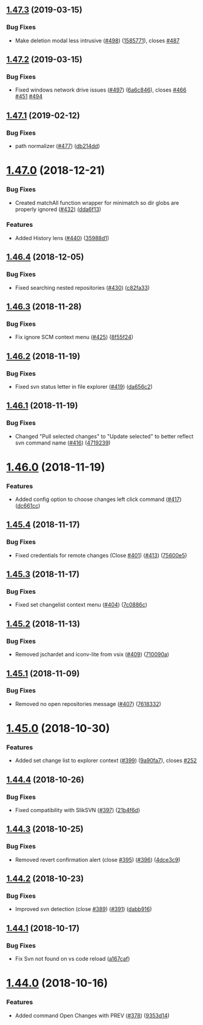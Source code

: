 ## [1.47.3](https://github.com/JohnstonCode/svn-scm/compare/v1.47.2...v1.47.3) (2019-03-15)


### Bug Fixes

* Make deletion modal less intrusive ([#498](https://github.com/JohnstonCode/svn-scm/issues/498)) ([1585771](https://github.com/JohnstonCode/svn-scm/commit/1585771)), closes [#487](https://github.com/JohnstonCode/svn-scm/issues/487)

## [1.47.2](https://github.com/JohnstonCode/svn-scm/compare/v1.47.1...v1.47.2) (2019-03-15)


### Bug Fixes

* Fixed windows network drive issues ([#497](https://github.com/JohnstonCode/svn-scm/issues/497)) ([6a6c846](https://github.com/JohnstonCode/svn-scm/commit/6a6c846)), closes [#466](https://github.com/JohnstonCode/svn-scm/issues/466) [#451](https://github.com/JohnstonCode/svn-scm/issues/451) [#494](https://github.com/JohnstonCode/svn-scm/issues/494)

## [1.47.1](https://github.com/JohnstonCode/svn-scm/compare/v1.47.0...v1.47.1) (2019-02-12)


### Bug Fixes

* path normalizer ([#477](https://github.com/JohnstonCode/svn-scm/issues/477)) ([db214dd](https://github.com/JohnstonCode/svn-scm/commit/db214dd))

# [1.47.0](https://github.com/JohnstonCode/svn-scm/compare/v1.46.4...v1.47.0) (2018-12-21)


### Bug Fixes

* Created matchAll function wrapper for minimatch so dir globs are properly ignored ([#432](https://github.com/JohnstonCode/svn-scm/issues/432)) ([dda6f13](https://github.com/JohnstonCode/svn-scm/commit/dda6f13))


### Features

* Added History lens ([#440](https://github.com/JohnstonCode/svn-scm/issues/440)) ([35988d1](https://github.com/JohnstonCode/svn-scm/commit/35988d1))

## [1.46.4](https://github.com/JohnstonCode/svn-scm/compare/v1.46.3...v1.46.4) (2018-12-05)


### Bug Fixes

* Fixed searching nested repositories ([#430](https://github.com/JohnstonCode/svn-scm/issues/430)) ([c82fa33](https://github.com/JohnstonCode/svn-scm/commit/c82fa33))

## [1.46.3](https://github.com/JohnstonCode/svn-scm/compare/v1.46.2...v1.46.3) (2018-11-28)


### Bug Fixes

* Fix ignore SCM context menu ([#425](https://github.com/JohnstonCode/svn-scm/issues/425)) ([8f55f24](https://github.com/JohnstonCode/svn-scm/commit/8f55f24))

## [1.46.2](https://github.com/JohnstonCode/svn-scm/compare/v1.46.1...v1.46.2) (2018-11-19)


### Bug Fixes

* Fixed svn status letter in file explorer ([#419](https://github.com/JohnstonCode/svn-scm/issues/419)) ([da656c2](https://github.com/JohnstonCode/svn-scm/commit/da656c2))

## [1.46.1](https://github.com/JohnstonCode/svn-scm/compare/v1.46.0...v1.46.1) (2018-11-19)


### Bug Fixes

* Changed "Pull selected changes" to "Update selected" to better reflect svn command name ([#416](https://github.com/JohnstonCode/svn-scm/issues/416)) ([4719239](https://github.com/JohnstonCode/svn-scm/commit/4719239))

# [1.46.0](https://github.com/JohnstonCode/svn-scm/compare/v1.45.4...v1.46.0) (2018-11-19)


### Features

* Added config option to choose changes left click command ([#417](https://github.com/JohnstonCode/svn-scm/issues/417)) ([dc661cc](https://github.com/JohnstonCode/svn-scm/commit/dc661cc))

## [1.45.4](https://github.com/JohnstonCode/svn-scm/compare/v1.45.3...v1.45.4) (2018-11-17)


### Bug Fixes

* Fixed credentials for remote changes (Close [#401](https://github.com/JohnstonCode/svn-scm/issues/401)) ([#413](https://github.com/JohnstonCode/svn-scm/issues/413)) ([75600e5](https://github.com/JohnstonCode/svn-scm/commit/75600e5))

## [1.45.3](https://github.com/JohnstonCode/svn-scm/compare/v1.45.2...v1.45.3) (2018-11-17)


### Bug Fixes

* Fixed set changelist context menu ([#404](https://github.com/JohnstonCode/svn-scm/issues/404)) ([7c0886c](https://github.com/JohnstonCode/svn-scm/commit/7c0886c))

## [1.45.2](https://github.com/JohnstonCode/svn-scm/compare/v1.45.1...v1.45.2) (2018-11-13)


### Bug Fixes

* Removed jschardet and iconv-lite from vsix ([#409](https://github.com/JohnstonCode/svn-scm/issues/409)) ([710090a](https://github.com/JohnstonCode/svn-scm/commit/710090a))

## [1.45.1](https://github.com/JohnstonCode/svn-scm/compare/v1.45.0...v1.45.1) (2018-11-09)


### Bug Fixes

* Removed no open repositories message ([#407](https://github.com/JohnstonCode/svn-scm/issues/407)) ([7618332](https://github.com/JohnstonCode/svn-scm/commit/7618332))

# [1.45.0](https://github.com/JohnstonCode/svn-scm/compare/v1.44.4...v1.45.0) (2018-10-30)


### Features

* Added set change list to explorer context ([#399](https://github.com/JohnstonCode/svn-scm/issues/399)) ([9a90fa7](https://github.com/JohnstonCode/svn-scm/commit/9a90fa7)), closes [#252](https://github.com/JohnstonCode/svn-scm/issues/252)

## [1.44.4](https://github.com/JohnstonCode/svn-scm/compare/v1.44.3...v1.44.4) (2018-10-26)


### Bug Fixes

* Fixed compatibility with SlikSVN ([#397](https://github.com/JohnstonCode/svn-scm/issues/397)) ([21b4f6d](https://github.com/JohnstonCode/svn-scm/commit/21b4f6d))

## [1.44.3](https://github.com/JohnstonCode/svn-scm/compare/v1.44.2...v1.44.3) (2018-10-25)


### Bug Fixes

* Removed revert confirmation alert (close [#395](https://github.com/JohnstonCode/svn-scm/issues/395)) ([#396](https://github.com/JohnstonCode/svn-scm/issues/396)) ([4dce3c9](https://github.com/JohnstonCode/svn-scm/commit/4dce3c9))

## [1.44.2](https://github.com/JohnstonCode/svn-scm/compare/v1.44.1...v1.44.2) (2018-10-23)


### Bug Fixes

* Improved svn detection (close [#389](https://github.com/JohnstonCode/svn-scm/issues/389)) ([#391](https://github.com/JohnstonCode/svn-scm/issues/391)) ([dabb916](https://github.com/JohnstonCode/svn-scm/commit/dabb916))

## [1.44.1](https://github.com/JohnstonCode/svn-scm/compare/v1.44.0...v1.44.1) (2018-10-17)


### Bug Fixes

* Fix Svn not found on vs code reload ([a167caf](https://github.com/JohnstonCode/svn-scm/commit/a167caf))

# [1.44.0](https://github.com/JohnstonCode/svn-scm/compare/v1.43.0...v1.44.0) (2018-10-16)

### Features

- Added command Open Changes with PREV ([#378](https://github.com/JohnstonCode/svn-scm/issues/378)) ([9353d14](https://github.com/JohnstonCode/svn-scm/commit/9353d14))
